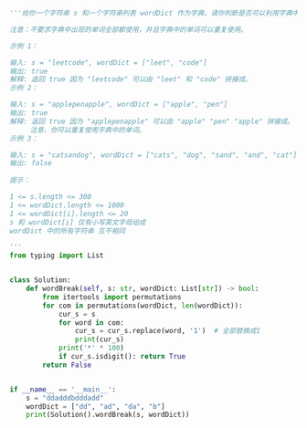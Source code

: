
<BlogInfo title="58.单词拆分" author="白日梦想猿" pv=0 read_times=0 pre_cost_time=0分58秒 category="leetcode" tag_list="['leetcode']" create_time="2022.04.03 19:59:50" update_time="2022.04.07 20:02:02" />

```python
'''给你一个字符串 s 和一个字符串列表 wordDict 作为字典。请你判断是否可以利用字典中出现的单词拼接出 s 。

注意：不要求字典中出现的单词全部都使用，并且字典中的单词可以重复使用。

示例 1：

输入: s = "leetcode", wordDict = ["leet", "code"]
输出: true
解释: 返回 true 因为 "leetcode" 可以由 "leet" 和 "code" 拼接成。
示例 2：

输入: s = "applepenapple", wordDict = ["apple", "pen"]
输出: true
解释: 返回 true 因为 "applepenapple" 可以由 "apple" "pen" "apple" 拼接成。
     注意，你可以重复使用字典中的单词。
示例 3：

输入: s = "catsandog", wordDict = ["cats", "dog", "sand", "and", "cat"]
输出: false
 
提示：

1 <= s.length <= 300
1 <= wordDict.length <= 1000
1 <= wordDict[i].length <= 20
s 和 wordDict[i] 仅有小写英文字母组成
wordDict 中的所有字符串 互不相同

'''
from typing import List


class Solution:
    def wordBreak(self, s: str, wordDict: List[str]) -> bool:
        from itertools import permutations
        for com in permutations(wordDict, len(wordDict)):
            cur_s = s
            for word in com:
                cur_s = cur_s.replace(word, '1')  # 全部替换成1
                print(cur_s)
            print('*' * 100)
            if cur_s.isdigit(): return True
        return False


if __name__ == '__main__':
    s = "ddadddbdddadd"
    wordDict = ["dd", "ad", "da", "b"]
    print(Solution().wordBreak(s, wordDict))

```
